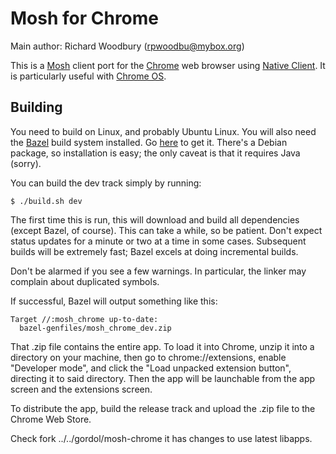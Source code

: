 Mosh for Chrome
===============

Main author: Richard Woodbury (rpwoodbu@mybox.org)

This is a [Mosh](http://mosh.mit.edu) client port for the
[Chrome](http://www.google.com/chrome/) web browser using
[Native Client](https://developers.google.com/native-client). It is
particularly useful with [Chrome OS](http://www.google.com/chromeos).

Building
--------

  You need to build on Linux, and probably Ubuntu Linux. You will also need the
  [Bazel](http://www.bazel.io/) build system installed. Go
  [here](http://www.bazel.io/docs/install.html) to get it. There's a Debian
  package, so installation is easy; the only caveat is that it requires Java
  (sorry).
  
  You can build the dev track simply by running:

    $ ./build.sh dev

  The first time this is run, this will download and build all dependencies
  (except Bazel, of course). This can take a while, so be patient. Don't expect
  status updates for a minute or two at a time in some cases. Subsequent builds
  will be extremely fast; Bazel excels at doing incremental builds.

  Don't be alarmed if you see a few warnings. In particular, the linker may
  complain about duplicated symbols.

  If successful, Bazel will output something like this:

    Target //:mosh_chrome up-to-date:
      bazel-genfiles/mosh_chrome_dev.zip

  That .zip file contains the entire app. To load it into Chrome, unzip it into
  a directory on your machine, then go to chrome://extensions, enable
  "Developer mode", and click the "Load unpacked extension button", directing
  it to said directory. Then the app will be launchable from the app screen and
  the extensions screen.

  To distribute the app, build the release track and upload the .zip file to
  the Chrome Web Store.
  
  Check fork ../../gordol/mosh-chrome it has changes to use latest libapps.  
